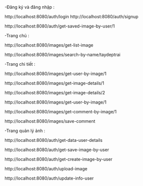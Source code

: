 <!-- getuser -->

-Đăng ký và đăng nhập :

http://localhost:8080/auth/login
http://localhost:8080/auth/signup

<!-- get saver image by userID -->

http://localhost:8080/auth/get-saved-image-by-user/1

-Trang chủ :

<!-- get list image  -->

http://localhost:8080/images/get-list-image

 <!-- GET tìm kiếm danh sách ảnh theo tên -->

http://localhost:8080/images/search-by-name/taydeptrai

<!-- getuser -->

-Trang chi tiết :

<!-- + GET thông tin ảnh và người tạo ảnh bằng id ảnh -->

http://localhost:8080/images/get-user-by-image/1

http://localhost:8080/images/get-image-details/1

<!-- GET thông tin bình luận theo id ảnh. -->

<!-- get image detail by imageID -->

http://localhost:8080/images/get-image-details/2

<!-- get info user  detail by imageID -->

http://localhost:8080/images/get-user-by-image/1

<!-- + GET thông tin bình luận theo id ảnh. -->

http://localhost:8080/images/get-comment-by-image/1

<!-- + GET thông tin đã lưu hình này chưa theo id ảnh (dùng để kiểm tra ảnh đã lưu hay chưa ở nút Save). -->

<!-- + POST để lưu thông tin bình luận của người dùng với hình ảnh -->

http://localhost:8080/images/save-comment

-Trang quản lý ảnh :

http://localhost:8080/auth/get-data-user-details

http://localhost:8080/auth/get-save-image-by-user

http://localhost:8080/auth/get-create-image-by-user

<!-- upload hinh ah user -->

http://localhost:8080/auth/upload-image

<!-- cap nhap thong tin user -->

http://localhost:8080/auth/update-info-user
